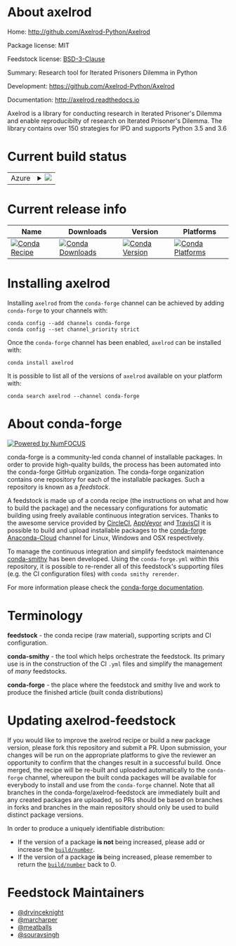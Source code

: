 About axelrod
=============

Home: http://github.com/Axelrod-Python/Axelrod

Package license: MIT

Feedstock license: [BSD-3-Clause](https://github.com/conda-forge/axelrod-feedstock/blob/master/LICENSE.txt)

Summary: Research tool for Iterated Prisoners Dilemma in Python

Development: https://github.com/Axelrod-Python/Axelrod

Documentation: http://axelrod.readthedocs.io

Axelrod is a library for conducting research in Iterated Prisoner's
Dilemma and enable reproducibilty of research on Iterated Prisoner's
Dilemma. The library contains over 150 strategies for IPD and supports
Python 3.5 and 3.6


Current build status
====================


<table>
    
  <tr>
    <td>Azure</td>
    <td>
      <details>
        <summary>
          <a href="https://dev.azure.com/conda-forge/feedstock-builds/_build/latest?definitionId=75&branchName=master">
            <img src="https://dev.azure.com/conda-forge/feedstock-builds/_apis/build/status/axelrod-feedstock?branchName=master">
          </a>
        </summary>
        <table>
          <thead><tr><th>Variant</th><th>Status</th></tr></thead>
          <tbody><tr>
              <td>linux_64_python3.6.____cpython</td>
              <td>
                <a href="https://dev.azure.com/conda-forge/feedstock-builds/_build/latest?definitionId=75&branchName=master">
                  <img src="https://dev.azure.com/conda-forge/feedstock-builds/_apis/build/status/axelrod-feedstock?branchName=master&jobName=linux&configuration=linux_64_python3.6.____cpython" alt="variant">
                </a>
              </td>
            </tr><tr>
              <td>linux_64_python3.7.____cpython</td>
              <td>
                <a href="https://dev.azure.com/conda-forge/feedstock-builds/_build/latest?definitionId=75&branchName=master">
                  <img src="https://dev.azure.com/conda-forge/feedstock-builds/_apis/build/status/axelrod-feedstock?branchName=master&jobName=linux&configuration=linux_64_python3.7.____cpython" alt="variant">
                </a>
              </td>
            </tr><tr>
              <td>linux_64_python3.8.____cpython</td>
              <td>
                <a href="https://dev.azure.com/conda-forge/feedstock-builds/_build/latest?definitionId=75&branchName=master">
                  <img src="https://dev.azure.com/conda-forge/feedstock-builds/_apis/build/status/axelrod-feedstock?branchName=master&jobName=linux&configuration=linux_64_python3.8.____cpython" alt="variant">
                </a>
              </td>
            </tr><tr>
              <td>linux_64_python3.9.____cpython</td>
              <td>
                <a href="https://dev.azure.com/conda-forge/feedstock-builds/_build/latest?definitionId=75&branchName=master">
                  <img src="https://dev.azure.com/conda-forge/feedstock-builds/_apis/build/status/axelrod-feedstock?branchName=master&jobName=linux&configuration=linux_64_python3.9.____cpython" alt="variant">
                </a>
              </td>
            </tr><tr>
              <td>osx_64_python3.6.____cpython</td>
              <td>
                <a href="https://dev.azure.com/conda-forge/feedstock-builds/_build/latest?definitionId=75&branchName=master">
                  <img src="https://dev.azure.com/conda-forge/feedstock-builds/_apis/build/status/axelrod-feedstock?branchName=master&jobName=osx&configuration=osx_64_python3.6.____cpython" alt="variant">
                </a>
              </td>
            </tr><tr>
              <td>osx_64_python3.7.____cpython</td>
              <td>
                <a href="https://dev.azure.com/conda-forge/feedstock-builds/_build/latest?definitionId=75&branchName=master">
                  <img src="https://dev.azure.com/conda-forge/feedstock-builds/_apis/build/status/axelrod-feedstock?branchName=master&jobName=osx&configuration=osx_64_python3.7.____cpython" alt="variant">
                </a>
              </td>
            </tr><tr>
              <td>osx_64_python3.8.____cpython</td>
              <td>
                <a href="https://dev.azure.com/conda-forge/feedstock-builds/_build/latest?definitionId=75&branchName=master">
                  <img src="https://dev.azure.com/conda-forge/feedstock-builds/_apis/build/status/axelrod-feedstock?branchName=master&jobName=osx&configuration=osx_64_python3.8.____cpython" alt="variant">
                </a>
              </td>
            </tr><tr>
              <td>osx_64_python3.9.____cpython</td>
              <td>
                <a href="https://dev.azure.com/conda-forge/feedstock-builds/_build/latest?definitionId=75&branchName=master">
                  <img src="https://dev.azure.com/conda-forge/feedstock-builds/_apis/build/status/axelrod-feedstock?branchName=master&jobName=osx&configuration=osx_64_python3.9.____cpython" alt="variant">
                </a>
              </td>
            </tr><tr>
              <td>win_64_python3.6.____cpython</td>
              <td>
                <a href="https://dev.azure.com/conda-forge/feedstock-builds/_build/latest?definitionId=75&branchName=master">
                  <img src="https://dev.azure.com/conda-forge/feedstock-builds/_apis/build/status/axelrod-feedstock?branchName=master&jobName=win&configuration=win_64_python3.6.____cpython" alt="variant">
                </a>
              </td>
            </tr><tr>
              <td>win_64_python3.7.____cpython</td>
              <td>
                <a href="https://dev.azure.com/conda-forge/feedstock-builds/_build/latest?definitionId=75&branchName=master">
                  <img src="https://dev.azure.com/conda-forge/feedstock-builds/_apis/build/status/axelrod-feedstock?branchName=master&jobName=win&configuration=win_64_python3.7.____cpython" alt="variant">
                </a>
              </td>
            </tr><tr>
              <td>win_64_python3.8.____cpython</td>
              <td>
                <a href="https://dev.azure.com/conda-forge/feedstock-builds/_build/latest?definitionId=75&branchName=master">
                  <img src="https://dev.azure.com/conda-forge/feedstock-builds/_apis/build/status/axelrod-feedstock?branchName=master&jobName=win&configuration=win_64_python3.8.____cpython" alt="variant">
                </a>
              </td>
            </tr><tr>
              <td>win_64_python3.9.____cpython</td>
              <td>
                <a href="https://dev.azure.com/conda-forge/feedstock-builds/_build/latest?definitionId=75&branchName=master">
                  <img src="https://dev.azure.com/conda-forge/feedstock-builds/_apis/build/status/axelrod-feedstock?branchName=master&jobName=win&configuration=win_64_python3.9.____cpython" alt="variant">
                </a>
              </td>
            </tr>
          </tbody>
        </table>
      </details>
    </td>
  </tr>
</table>

Current release info
====================

| Name | Downloads | Version | Platforms |
| --- | --- | --- | --- |
| [![Conda Recipe](https://img.shields.io/badge/recipe-axelrod-green.svg)](https://anaconda.org/conda-forge/axelrod) | [![Conda Downloads](https://img.shields.io/conda/dn/conda-forge/axelrod.svg)](https://anaconda.org/conda-forge/axelrod) | [![Conda Version](https://img.shields.io/conda/vn/conda-forge/axelrod.svg)](https://anaconda.org/conda-forge/axelrod) | [![Conda Platforms](https://img.shields.io/conda/pn/conda-forge/axelrod.svg)](https://anaconda.org/conda-forge/axelrod) |

Installing axelrod
==================

Installing `axelrod` from the `conda-forge` channel can be achieved by adding `conda-forge` to your channels with:

```
conda config --add channels conda-forge
conda config --set channel_priority strict
```

Once the `conda-forge` channel has been enabled, `axelrod` can be installed with:

```
conda install axelrod
```

It is possible to list all of the versions of `axelrod` available on your platform with:

```
conda search axelrod --channel conda-forge
```


About conda-forge
=================

[![Powered by NumFOCUS](https://img.shields.io/badge/powered%20by-NumFOCUS-orange.svg?style=flat&colorA=E1523D&colorB=007D8A)](http://numfocus.org)

conda-forge is a community-led conda channel of installable packages.
In order to provide high-quality builds, the process has been automated into the
conda-forge GitHub organization. The conda-forge organization contains one repository
for each of the installable packages. Such a repository is known as a *feedstock*.

A feedstock is made up of a conda recipe (the instructions on what and how to build
the package) and the necessary configurations for automatic building using freely
available continuous integration services. Thanks to the awesome service provided by
[CircleCI](https://circleci.com/), [AppVeyor](https://www.appveyor.com/)
and [TravisCI](https://travis-ci.com/) it is possible to build and upload installable
packages to the [conda-forge](https://anaconda.org/conda-forge)
[Anaconda-Cloud](https://anaconda.org/) channel for Linux, Windows and OSX respectively.

To manage the continuous integration and simplify feedstock maintenance
[conda-smithy](https://github.com/conda-forge/conda-smithy) has been developed.
Using the ``conda-forge.yml`` within this repository, it is possible to re-render all of
this feedstock's supporting files (e.g. the CI configuration files) with ``conda smithy rerender``.

For more information please check the [conda-forge documentation](https://conda-forge.org/docs/).

Terminology
===========

**feedstock** - the conda recipe (raw material), supporting scripts and CI configuration.

**conda-smithy** - the tool which helps orchestrate the feedstock.
                   Its primary use is in the construction of the CI ``.yml`` files
                   and simplify the management of *many* feedstocks.

**conda-forge** - the place where the feedstock and smithy live and work to
                  produce the finished article (built conda distributions)


Updating axelrod-feedstock
==========================

If you would like to improve the axelrod recipe or build a new
package version, please fork this repository and submit a PR. Upon submission,
your changes will be run on the appropriate platforms to give the reviewer an
opportunity to confirm that the changes result in a successful build. Once
merged, the recipe will be re-built and uploaded automatically to the
`conda-forge` channel, whereupon the built conda packages will be available for
everybody to install and use from the `conda-forge` channel.
Note that all branches in the conda-forge/axelrod-feedstock are
immediately built and any created packages are uploaded, so PRs should be based
on branches in forks and branches in the main repository should only be used to
build distinct package versions.

In order to produce a uniquely identifiable distribution:
 * If the version of a package **is not** being increased, please add or increase
   the [``build/number``](https://docs.conda.io/projects/conda-build/en/latest/resources/define-metadata.html#build-number-and-string).
 * If the version of a package **is** being increased, please remember to return
   the [``build/number``](https://docs.conda.io/projects/conda-build/en/latest/resources/define-metadata.html#build-number-and-string)
   back to 0.

Feedstock Maintainers
=====================

* [@drvinceknight](https://github.com/drvinceknight/)
* [@marcharper](https://github.com/marcharper/)
* [@meatballs](https://github.com/meatballs/)
* [@souravsingh](https://github.com/souravsingh/)

